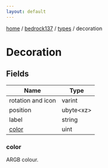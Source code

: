 ```yaml
---
layout: default
---
```


[home](/)  /  [bedrock137](/protocol/bedrock137)  /  [types](/protocol/bedrock137/types)  /  decoration

# Decoration

## Fields

Name | Type
---|---
rotation and icon | varint
position | ubyte&lt;xz&gt;
label | string
[color](#color) | uint

### color

ARGB colour.
